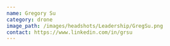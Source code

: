 ```yaml
---
name: Gregory Su
category: drone
image_path: /images/headshots/Leadership/GregSu.png
contact: https://www.linkedin.com/in/grsu
---
```

